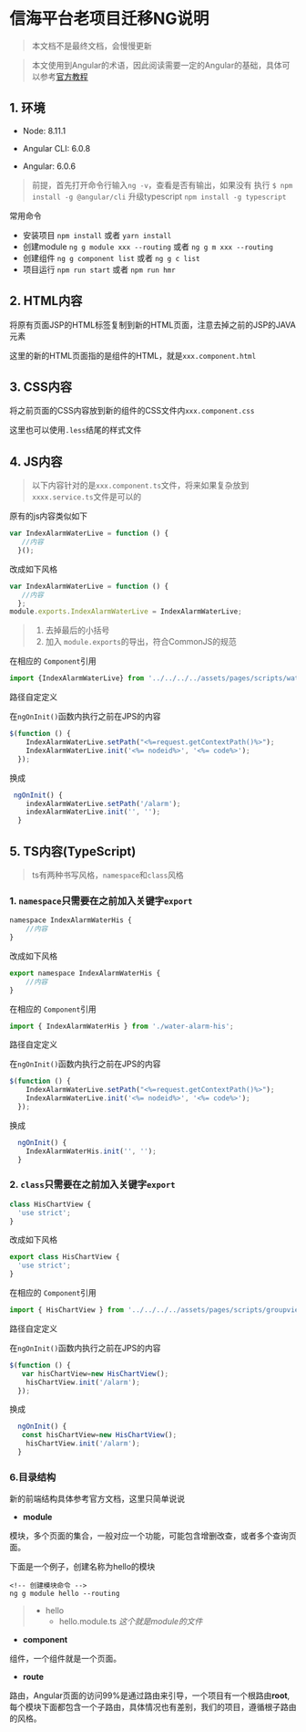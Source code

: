 # 信海平台老项目迁移NG说明

> 本文档不是最终文档，会慢慢更新

> 本文使用到Angular的术语，因此阅读需要一定的Angular的基础，具体可以参考[官方教程](https://www.angular.cn/guide/quickstart)


## 1.  环境

* Node: 8.11.1

* Angular CLI: 6.0.8

* Angular: 6.0.6


> 前提，首先打开命令行输入`ng -v`，查看是否有输出，如果没有
>  执行 `$ npm install -g @angular/cli`
> 升级typescript `npm install -g typescript`


常用命令

- 安装项目 `npm install` 或者 `yarn install`
- 创建module `ng g module xxx --routing` 或者 `ng g m xxx --routing`
- 创建组件 `ng g component list` 或者 `ng g c list`
- 项目运行 `npm run start` 或者 `npm run hmr`

## 2.  HTML内容

将原有页面JSP的HTML标签复制到新的HTML页面，注意去掉之前的JSP的JAVA元素

这里的新的HTML页面指的是组件的HTML，就是`xxx.component.html`

## 3. CSS内容

将之前页面的CSS内容放到新的组件的CSS文件内`xxx.component.css`

这里也可以使用`.less`结尾的样式文件


## 4. JS内容
> 以下内容针对的是`xxx.component.ts`文件，将来如果复杂放到`xxxx.service.ts`文件是可以的

原有的js内容类似如下

```javascript
var IndexAlarmWaterLive = function () {
   //内容
  }();
```
改成如下风格

```javascript
var IndexAlarmWaterLive = function () {
   //内容
  };
module.exports.IndexAlarmWaterLive = IndexAlarmWaterLive;
```
> 1. 去掉最后的小括号
> 2. 加入 `module.exports`的导出，符合CommonJS的规范

在相应的 `Component`引用

```javascript
import {IndexAlarmWaterLive} from '../../../../assets/pages/scripts/water-alarm/water-alarm-live.js';
```
路径自定定义

在`ngOnInit()`函数内执行之前在JPS的内容

```javascript
$(function () {
    IndexAlarmWaterLive.setPath("<%=request.getContextPath()%>");
    IndexAlarmWaterLive.init('<%= nodeid%>', '<%= code%>');
  });
```
换成

```javascript
 ngOnInit() {
    indexAlarmWaterLive.setPath('/alarm');
    indexAlarmWaterLive.init('', '');
  }
```


## 5. TS内容(TypeScript)

> ts有两种书写风格，`namespace`和`class`风格

### 1. `namespace`只需要在之前加入关键字`export`

```javascript
namespace IndexAlarmWaterHis {
    //内容
}
```
改成如下风格

```javascript
export namespace IndexAlarmWaterHis {
    //内容
}
```
在相应的 `Component`引用

```javascript
import { IndexAlarmWaterHis } from './water-alarm-his';
```
路径自定定义

在`ngOnInit()`函数内执行之前在JPS的内容

```javascript
$(function () {
    IndexAlarmWaterLive.setPath("<%=request.getContextPath()%>");
    IndexAlarmWaterLive.init('<%= nodeid%>', '<%= code%>');
  });
```
换成

```javascript
  ngOnInit() {
    IndexAlarmWaterHis.init('', '');
  }
```

### 2. `class`只需要在之前加入关键字`export`

```javascript
class HisChartView {
  'use strict';
}
```
改成如下风格

```javascript
export class HisChartView {
  'use strict';
}
```
在相应的 `Component`引用

```javascript
import { HisChartView } from '../../../../assets/pages/scripts/groupview/hischart-view
```
路径自定定义

在`ngOnInit()`函数内执行之前在JPS的内容

```javascript
$(function () {
   var hisChartView=new HisChartView();
    hisChartView.init('/alarm');
  });
```
换成

```javascript
  ngOnInit() {
   const hisChartView=new HisChartView();
    hisChartView.init('/alarm');
  }
```

### 6.目录结构

新的前端结构具体参考官方文档，这里只简单说说

- **module** 

模块，多个页面的集合，一般对应一个功能，可能包含增删改查，或者多个查询页面。

下面是一个例子，创建名称为hello的模块

```Shell
<!-- 创建模块命令 -->
ng g module hello --routing
```

> - hello 
>   - hello.module.ts  *这个就是module的文件*

- **component**

组件，一个组件就是一个页面。

- **route**

路由，Angular页面的访问99%是通过路由来引导，一个项目有一个根路由**root**,每个模块下面都包含一个子路由，具体情况也有差别，我们的项目，遵循根子路由的风格。
